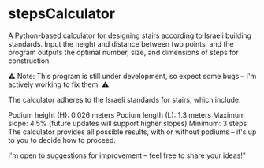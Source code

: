 # stepsCalculator

A Python-based calculator for designing stairs according to Israeli building standards. Input the height and distance between two points, and the program outputs the optimal number, size, and dimensions of steps for construction.

⚠ Note: This program is still under development, so expect some bugs – I'm actively working to fix them. ⚠

The calculator adheres to the Israeli standards for stairs, which include:

Podium height (H): 0.026 meters
Podium length (L): 1.3 meters
Maximum slope: 4.5% (future updates will support higher slopes)
Minimum: 3 steps
The calculator provides all possible results, with or without podiums – it's up to you to decide how to proceed.

I'm open to suggestions for improvement – feel free to share your ideas!"
